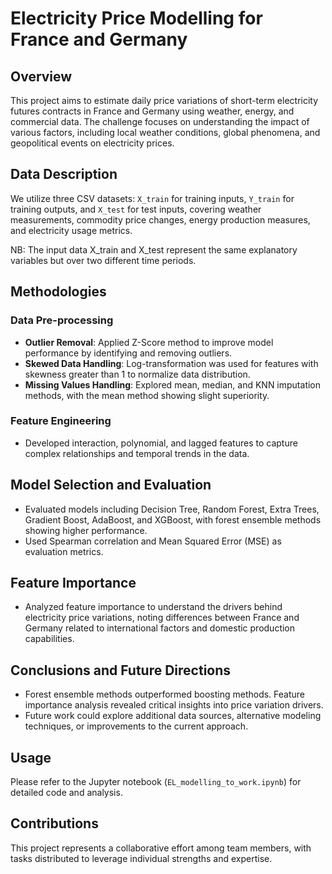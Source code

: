 # Electricity Price Modelling for France and Germany

## Overview
This project aims to estimate daily price variations of short-term electricity futures contracts in France and Germany using weather, energy, and commercial data. The challenge focuses on understanding the impact of various factors, including local weather conditions, global phenomena, and geopolitical events on electricity prices.

## Data Description
We utilize three CSV datasets: `X_train` for training inputs, `Y_train` for training outputs, and `X_test` for test inputs, covering weather measurements, commodity price changes, energy production measures, and electricity usage metrics.

NB: The input data X_train and X_test represent the same explanatory variables but over two different time periods.
## Methodologies

### Data Pre-processing
- **Outlier Removal**: Applied Z-Score method to improve model performance by identifying and removing outliers.
- **Skewed Data Handling**: Log-transformation was used for features with skewness greater than 1 to normalize data distribution.
- **Missing Values Handling**: Explored mean, median, and KNN imputation methods, with the mean method showing slight superiority.

### Feature Engineering
- Developed interaction, polynomial, and lagged features to capture complex relationships and temporal trends in the data.

## Model Selection and Evaluation
- Evaluated models including Decision Tree, Random Forest, Extra Trees, Gradient Boost, AdaBoost, and XGBoost, with forest ensemble methods showing higher performance.
- Used Spearman correlation and Mean Squared Error (MSE) as evaluation metrics.

## Feature Importance
- Analyzed feature importance to understand the drivers behind electricity price variations, noting differences between France and Germany related to international factors and domestic production capabilities.

## Conclusions and Future Directions
- Forest ensemble methods outperformed boosting methods. Feature importance analysis revealed critical insights into price variation drivers.
- Future work could explore additional data sources, alternative modeling techniques, or improvements to the current approach.

## Usage
Please refer to the Jupyter notebook (`EL_modelling_to_work.ipynb`) for detailed code and analysis.

## Contributions
This project represents a collaborative effort among team members, with tasks distributed to leverage individual strengths and expertise.
